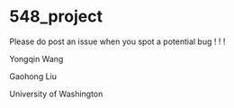 # 548_project
Please do post an issue when you spot a potential bug ! ! !

Yongqin Wang

Gaohong Liu

University of Washington


